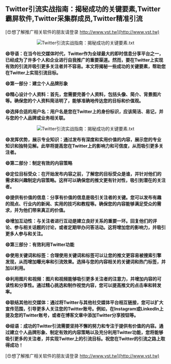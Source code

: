 ## **Twitter引流实战指南：揭秘成功的关键要素,Twitter霸屏软件,Twitter采集群成员,Twitter精准引流**

[😍想了解推广相关软件的朋友请登录 http://www.vst.tw](http://www.vst.tw)

 <center><img src="https://vst.tw/MP4/tuiguang/png/0.png" alt="Twitter引流实战指南：揭秘成功的关键要素.txt"></center>

**😄导语：在当今社交媒体时代，Twitter作为全球最大的即时信息分享平台之一，已经成为了许多个人和企业进行自我推广的重要渠道。然而，要在Twitter上实现有效的引流并吸引更多关注者并不容易。本文将揭秘一些成功的关键要素，帮助您在Twitter上实现引流目标。**

**😄第一部分：建立个人品牌形象**

**😄精心设计个人资料：首先，您需要完善个人资料，包括头像、简介、背景图片等。确保您的个人资料简洁明了，能够准确地传达您的目标和价值观。**

**😄选择合适的用户名：用户名是您在Twitter上的身份标识，应该简洁、易记，并与您的个人品牌或业务相关联。**

 <center><img src="https://vst.tw/MP4/tuiguang/png/3.png" alt="Twitter引流实战指南：揭秘成功的关键要素.txt"></center>

**😄发挥优势，展示专业知识：通过发布有深度和实用价值的内容，展示您的专业知识和独特见解。此举将提高您在Twitter上的影响力和可信度，从而吸引更多关注者。**

**😄第二部分：制定有效的内容策略**

**😄定位目标受众：在开始发布内容之前，了解您的目标受众是谁，并针对他们的需求和兴趣制定内容策略。这样可以确保您的推文更有针对性，吸引到潜在的关注者。**

**😄提供有价值的信息：分享有价值的信息是吸引关注者的关键。您可以发布有趣的观点、行业内的新闻、实用的技巧和教程等。确保您的内容能够满足受众的需求，并为他们带来真正的价值。**

**😄增加互动性：与关注者进行互动是建立良好关系的重要一环。回复他们的评论、参与相关话题的讨论，或者定期举办问答活动。这将增加您的影响力，并吸引更多人参与和关注。**

**😄第三部分：有效利用Twitter功能**

**😄使用关键词和标签：合理使用关键词和标签可以让您的推文更容易被搜索引擎发现，从而增加曝光率和引流效果。选择与您的内容相关的关键词和热门标签，并加以利用。**

**😄利用图片和视频：图片和视频能够吸引更多关注者的注意力，并增加内容的可读性和分享性。通过精心挑选和制作视觉内容，您可以提高推文的点击率和转发率。**

**😄联结其他社交媒体：通过将Twitter与其他社交媒体平台相互链接，您可以扩大宣传范围，引导更多人关注您的Twitter账号。例如，在Instagram或LinkedIn上提及您的Twitter账号，或者在博客文章中添加Twitter分享按钮等。**

**😄结语：成功的Twitter引流需要坚持不懈的努力和专注于提供有价值的内容。通过建立个人品牌形象、制定有效的内容策略以及充分利用Twitter功能，您将能够吸引更多的关注者，并实现Twitter上的引流目标。祝您在Twitter的引流之路上取得成功！**

[😍想了解推广相关软件的朋友请登录 http://www.vst.tw](http://www.vst.tw)



